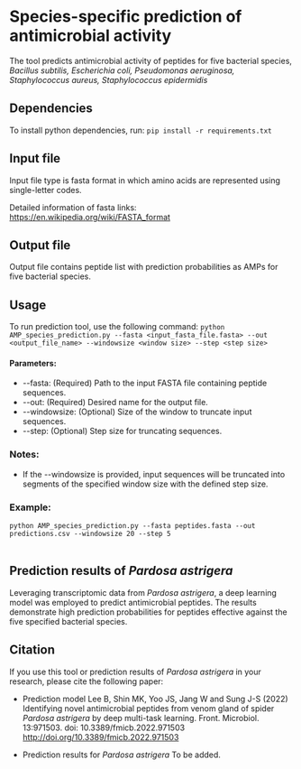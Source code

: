 # Species-specific prediction of antimicrobial activity
The tool predicts antimicrobial activity of peptides for five bacterial species, <br><i>Bacillus subtilis, Escherichia coli, Pseudomonas aeruginosa, Staphylococcus aureus, Staphylococcus epidermidis</i>


## Dependencies
To install python dependencies, run: `pip install -r requirements.txt`

## Input file 
Input file type is fasta format in which amino acids are represented using single-letter codes.

Detailed information of fasta links: https://en.wikipedia.org/wiki/FASTA_format

## Output file
Output file contains peptide list with prediction probabilities as AMPs for five bacterial species.

## Usage
To run prediction tool, use the following command:
`python AMP_species_prediction.py --fasta <input_fasta_file.fasta> --out <output_file_name> --windowsize <window size> --step <step size>` <br><be>
#### Parameters:
-	--fasta: (Required) Path to the input FASTA file containing peptide sequences.
-	--out: (Required) Desired name for the output file.
-	--windowsize: (Optional) Size of the window to truncate input sequences.
-	--step: (Optional) Step size for truncating sequences.
### Notes:
- If the --windowsize is provided, input sequences will be truncated into segments of the specified window size with the defined step size.
### Example:
`python AMP_species_prediction.py --fasta peptides.fasta --out predictions.csv --windowsize 20 --step 5`
<br><br>

## Prediction results of <i>Pardosa astrigera</i>
Leveraging transcriptomic data from <i>Pardosa astrigera</i>, a deep learning model was employed to predict antimicrobial peptides. The results demonstrate high prediction probabilities for peptides effective against the five specified bacterial species.

## Citation
If you use this tool or prediction results of <i>Pardosa astrigera</i> in your research, please cite the following paper:

- Prediction model
Lee B, Shin MK, Yoo JS, Jang W and Sung J-S (2022) Identifying novel antimicrobial peptides from venom gland of spider <i>Pardosa astrigera</i> by deep multi-task learning. Front. Microbiol. 13:971503. doi: 10.3389/fmicb.2022.971503
http://doi.org/10.3389/fmicb.2022.971503

- Prediction results for <i>Pardosa astrigera</i>
To be added.

